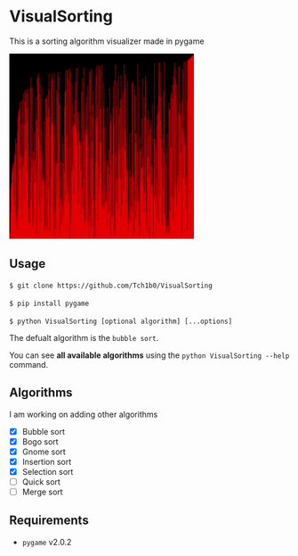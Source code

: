 # VisualSorting

This is a sorting algorithm visualizer made in pygame

![Demonstration](./media/SortingDemo.gif)

## Usage

```
$ git clone https://github.com/Tch1b0/VisualSorting

$ pip install pygame

$ python VisualSorting [optional algorithm] [...options]
```

The defualt algorithm is the `bubble sort`.

You can see **all available algorithms** using the `python VisualSorting --help` command.

## Algorithms

I am working on adding other algorithms

-   [x] Bubble sort
-   [x] Bogo sort
-   [x] Gnome sort
-   [x] Insertion sort
-   [x] Selection sort
-   [ ] Quick sort
-   [ ] Merge sort

## Requirements

-   `pygame` v2.0.2

